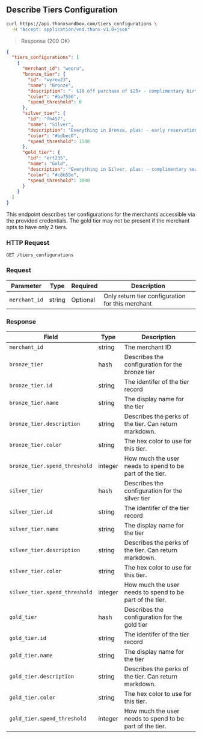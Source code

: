 ## Describe Tiers Configuration

```bash
curl https://api.thanxsandbox.com/tiers_configurations \
  -H "Accept: application/vnd.thanx-v1.0+json"
```

> Response (200 OK)

```json
{
  "tiers_configurations": [
    {
      "merchant_id": "weoru",
      "bronze_tier": {
        "id": "wyreo23",
        "name": "Bronze",
        "description": "- $10 off purchase of $25+ - complimentary birthday dessert - special event invitations",
        "color": "#ba7556",
        "spend_threshold": 0
      },
      "silver_tier": {
        "id": "fh457",
        "name": "Silver",
        "description": "Everything in Bronze, plus: - early reservations to community dinners when you reach Silver Tier",
        "color": "#bdbec0",
        "spend_threshold": 1500
      },
      "gold_tier": {
        "id": "ert235",
        "name": "Gold",
        "description": "Everything in Silver, plus: - complimentary seasonal pizza per year when you reach Gold Tier",
        "color": "#c8b55e",
        "spend_threshold": 3000
      }
    }
  ]
}
```

This endpoint describes tier configurations for the merchants accessible via the
provided credentials. The gold tier may not be present if the merchant opts to have only 2 tiers.

### HTTP Request

`GET /tiers_configurations`

### Request

Parameter | Type | Required | Description
--------- | ---- | -------- | -----------
`merchant_id` | string | Optional | Only return tier configuration for this merchant

### Response

Field | Type | Description
----- | ---- | -----------
`merchant_id` | string | The merchant ID
`bronze_tier` | hash | Describes the configuration for the bronze tier
`bronze_tier.id` | string | The identifer of the tier record
`bronze_tier.name` | string | The display name for the tier
`bronze_tier.description` | string | Describes the perks of the tier. Can return markdown.
`bronze_tier.color` | string | The hex color to use for this tier.
`bronze_tier.spend_threshold` | integer | How much the user needs to spend to be part of the tier.
`silver_tier` | hash | Describes the configuration for the silver tier
`silver_tier.id` | string | The identifer of the tier record
`silver_tier.name` | string | The display name for the tier
`silver_tier.description` | string | Describes the perks of the tier. Can return markdown.
`silver_tier.color` | string | The hex color to use for this tier.
`silver_tier.spend_threshold` | integer | How much the user needs to spend to be part of the tier.
`gold_tier` | hash | Describes the configuration for the gold tier
`gold_tier.id` | string | The identifer of the tier record
`gold_tier.name` | string | The display name for the tier
`gold_tier.description` | string | Describes the perks of the tier. Can return markdown.
`gold_tier.color` | string | The hex color to use for this tier.
`gold_tier.spend_threshold` | integer | How much the user needs to spend to be part of the tier.
